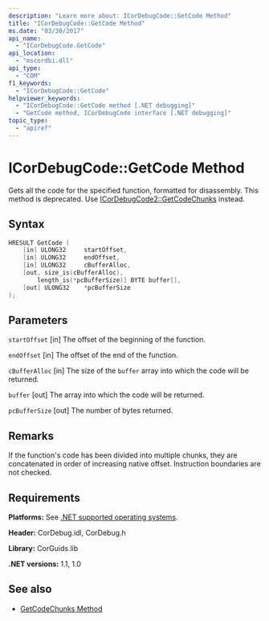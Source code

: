 ```yaml
---
description: "Learn more about: ICorDebugCode::GetCode Method"
title: "ICorDebugCode::GetCode Method"
ms.date: "03/30/2017"
api_name:
  - "ICorDebugCode.GetCode"
api_location:
  - "mscordbi.dll"
api_type:
  - "COM"
f1_keywords:
  - "ICorDebugCode::GetCode"
helpviewer_keywords:
  - "ICorDebugCode::GetCode method [.NET debugging]"
  - "GetCode method, ICorDebugCode interface [.NET debugging]"
topic_type:
  - "apiref"
---
```

# ICorDebugCode::GetCode Method

Gets all the code for the specified function, formatted for disassembly. This method is deprecated. Use [ICorDebugCode2::GetCodeChunks](icordebugcode2-getcodechunks-method.md) instead.

## Syntax

```cpp
HRESULT GetCode (
    [in] ULONG32     startOffset,
    [in] ULONG32     endOffset,
    [in] ULONG32     cBufferAlloc,
    [out, size_is(cBufferAlloc),
        length_is(*pcBufferSize)] BYTE buffer[],
    [out] ULONG32    *pcBufferSize
);
```

## Parameters

 `startOffset`
 [in] The offset of the beginning of the function.

 `endOffset`
 [in] The offset of the end of the function.

 `cBufferAlloc`
 [in] The size of the `buffer` array into which the code will be returned.

 `buffer`
 [out] The array into which the code will be returned.

 `pcBufferSize`
 [out] The number of bytes returned.

## Remarks

If the function's code has been divided into multiple chunks, they are concatenated in order of increasing native offset. Instruction boundaries are not checked.

## Requirements

 **Platforms:** See [.NET supported operating systems](https://github.com/dotnet/core/blob/main/os-lifecycle-policy.md).

 **Header:** CorDebug.idl, CorDebug.h

 **Library:** CorGuids.lib

 **.NET versions:** 1.1, 1.0

## See also

- [GetCodeChunks Method](icordebugcode2-getcodechunks-method.md)
